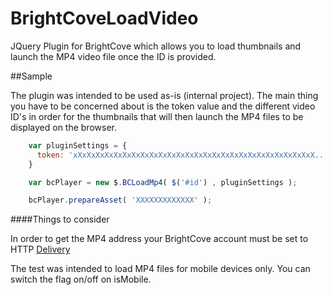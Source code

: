 BrightCoveLoadVideo
===================

JQuery Plugin for BrightCove which allows you to load thumbnails and launch the MP4 video file once the ID is provided.


##Sample

The plugin was intended to be used as-is (internal project). The main thing you have to be concerned about is the token value and the different video ID's in order for the thumbnails that will then launch the MP4 files to be displayed on the browser.

```javascript
	var pluginSettings = {
	  token: 'xXxXxXxXxXxXxXxXxXxXxXxXxXxXxXxXxXxXxXxXxXxXxXxXxXxXxX..'
	}

	var bcPlayer = new $.BCLoadMp4( $('#id') , pluginSettings );

	bcPlayer.prepareAsset( 'XXXXXXXXXXXXX' );
```

####Things to consider

In order to get the MP4 address your BrightCove account must be set to HTTP [Delivery](http://support.brightcove.com/en/video-cloud/docs/setting-video-delivery-options)

The test was intended to load MP4 files for mobile devices only. You can switch the flag on/off on isMobile.